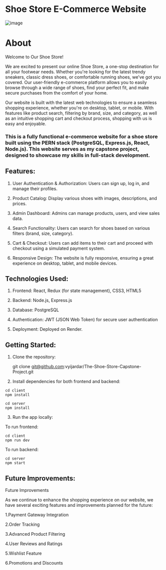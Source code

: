# Shoe Store E-Commerce Website


![image](https://github.com/user-attachments/assets/2cfe5a6f-01b6-4399-8ee7-d6489a740819)
# About 
Welcome to Our Shoe Store!

We are excited to present our online Shoe Store, a one-stop destination for all your footwear needs. Whether you're looking for the latest trendy sneakers, classic dress shoes, or comfortable running shoes, we’ve got you covered. Our user-friendly e-commerce platform allows you to easily browse through a wide range of shoes, find your perfect fit, and make secure purchases from the comfort of your home.

Our website is built with the latest web technologies to ensure a seamless shopping experience, whether you're on desktop, tablet, or mobile. With features like product search, filtering by brand, size, and category, as well as an intuitive shopping cart and checkout process, shopping with us is easy and enjoyable.
### This is a fully functional e-commerce website for a shoe store built using the PERN stack (PostgreSQL, Express.js, React, Node.js). This website serves as my capstone project, designed to showcase my skills in full-stack development.

## Features:

1. User Authentication & Authorization: Users can sign up, log in, and manage their profiles.

2. Product Catalog: Display various shoes with images, descriptions, and prices.

3. Admin Dashboard: Admins can manage products, users, and view sales data.

4. Search Functionality: Users can search for shoes based on various filters (brand, size, category).

5. Cart & Checkout: Users can add items to their cart and proceed with checkout using a simulated payment system.

6. Responsive Design: The website is fully responsive, ensuring a great experience on desktop, tablet, and mobile devices.

## Technologies Used:

1. Frontend: React, Redux (for state management), CSS3, HTML5

2. Backend: Node.js, Express.js

3. Database: PostgreSQL

4. Authentication: JWT (JSON Web Token) for secure user authentication

5. Deployment: Deployed on Render.

## Getting Started:

1. Clone the repository: 

    git clone git@github.com:vyijardar/The-Shoe-Store-Capstone-Project.git
   
2. Install dependencies for both frontend and backend:
  ```
  cd client
  npm install
  ```
  ```
  cd server
  npm install
  ```

3. Run the app locally:
   
  To run frontend:
  ```
  cd client
  npm run dev
  ```
  To run backend:
  ```
  cd server   
  npm start
  ```
## Future Improvements:

Future Improvements

As we continue to enhance the shopping experience on our website, we have several exciting features and improvements planned for the future:

1.Payment Gateway Integration

2.Order Tracking

3.Advanced Product Filtering

4.User Reviews and Ratings

5.Wishlist Feature

6.Promotions and Discounts
  

